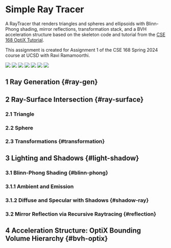 
# Simple Ray Tracer

A RayTracer that renders triangles and spheres and ellipsoids with Blinn-Phong shading, mirror reflections, transformation stack, and a BVH acceleration structure based on the skeleton code and tutorial from the [CSE 168 OptiX Tutorial](https://github.com/CSE168sp20/CSE-168-OptiX-Tutorial/tree/master).  

This assignment is created for Assignment 1 of the CSE 168 Spring 2024 course at UCSD with Ravi Ramamoorthi.

![](SimpleRayTracer/scene4-ambientWM.png)
![](SimpleRayTracer/scene4-diffuseWM.png)
![](SimpleRayTracer/scene4-emissionWM.png)
![](SimpleRayTracer/scene4-specularWM.png)
![](SimpleRayTracer/scene5WM.png)
![](SimpleRayTracer/scene6WM.png)
![](SimpleRayTracer/scene7WM.png)

## 1 Ray Generation {#ray-gen}
## 2 Ray-Surface Intersection {#ray-surface}
### 2.1 Triangle
### 2.2 Sphere
### 2.3 Transformations {#transformation}
## 3 Lighting and Shadows {#light-shadow}
### 3.1 Blinn-Phong Shading {#blinn-phong}
### 3.1.1 Ambient and Emission
### 3.1.2 Diffuse and Specular with Shadows {#shadow-ray}
### 3.2 Mirror Reflection via Recursive Raytracing {#reflection}
## 4 Acceleration Structure: OptiX Bounding Volume Hierarchy {#bvh-optix}
